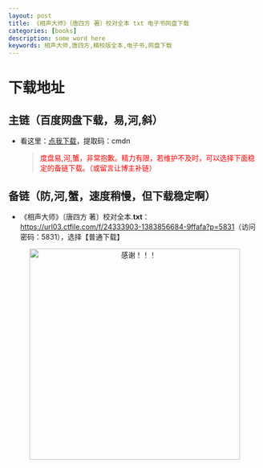 ```yaml
---
layout: post
title: 《相声大师》〔唐四方 著〕校对全本 txt 电子书网盘下载
categories: [books]
description: some word here
keywords: 相声大师,唐四方,精校版全本,电子书,网盘下载
---
```


# 下载地址

## 主链（百度网盘下载，易,河,斜）

- 看这里：[点我下载](https://pan.baidu.com/s/1iMXUbSbtZQZjDcqDmnWUyw?pwd=cmdn)，提取码：cmdn

  > <p style="color:red" >度盘易,河,蟹，非常抱歉。精力有限，若维护不及时，可以选择下面稳定的备链下载。（或留言让博主补链）</p>

## 备链（防,河,蟹，速度稍慢，但下载稳定啊）

- 《相声大师》〔唐四方 著〕校对全本.**txt**：<https://url03.ctfile.com/f/24333903-1383856684-9ffafa?p=5831>（访问密码：5831），选择【普通下载】

<div align="center"><img src="https://pic.imgdb.cn/item/6707df6bd29ded1a8ce37031.gif" alt="感谢！！！" width="420px" height="auto"/></div>
